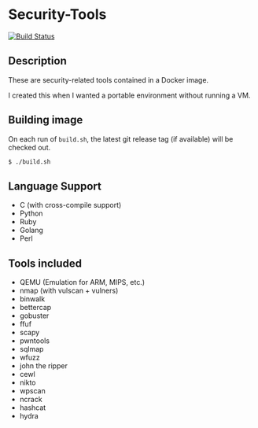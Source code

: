 # Security-Tools

[![Build Status](https://travis-ci.com/precurse/security-tools.svg?branch=master)](https://travis-ci.com/precurse/security-tools)

## Description
These are security-related tools contained in a Docker image.

I created this when I wanted a portable environment without running a VM.

## Building image
On each run of `build.sh`, the latest git release tag (if available) will be checked out.
```bash
$ ./build.sh
```

## Language Support
- C (with cross-compile support)
- Python
- Ruby
- Golang
- Perl

## Tools included
- QEMU (Emulation for ARM, MIPS, etc.)
- nmap (with vulscan + vulners)
- binwalk
- bettercap
- gobuster
- ffuf
- scapy
- pwntools
- sqlmap
- wfuzz
- john the ripper
- cewl
- nikto
- wpscan
- ncrack
- hashcat
- hydra
